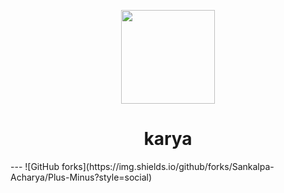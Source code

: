 <p align='center'><img src='https://i.postimg.cc/HWXLQH19/Karya-1-modified.png' height='150px' width='150px'></p>
<h1 align='center'>karya</h1>
---
![GitHub forks](https://img.shields.io/github/forks/Sankalpa-Acharya/Plus-Minus?style=social)


